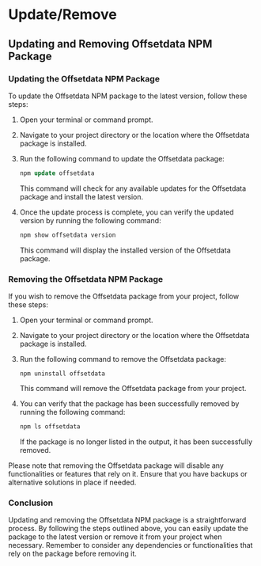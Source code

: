 # Update/Remove

## Updating and Removing Offsetdata NPM Package

### Updating the Offsetdata NPM Package

To update the Offsetdata NPM package to the latest version, follow these steps:

1. Open your terminal or command prompt.
2. Navigate to your project directory or the location where the Offsetdata package is installed.
3.  Run the following command to update the Offsetdata package:

    ```sql
    npm update offsetdata
    ```

    This command will check for any available updates for the Offsetdata package and install the latest version.
4.  Once the update process is complete, you can verify the updated version by running the following command:

    ```sql
    npm show offsetdata version
    ```

    This command will display the installed version of the Offsetdata package.

### Removing the Offsetdata NPM Package

If you wish to remove the Offsetdata package from your project, follow these steps:

1. Open your terminal or command prompt.
2. Navigate to your project directory or the location where the Offsetdata package is installed.
3.  Run the following command to remove the Offsetdata package:

    ```
    npm uninstall offsetdata
    ```

    This command will remove the Offsetdata package from your project.
4.  You can verify that the package has been successfully removed by running the following command:

    ```bash
    npm ls offsetdata
    ```

    If the package is no longer listed in the output, it has been successfully removed.

Please note that removing the Offsetdata package will disable any functionalities or features that rely on it. Ensure that you have backups or alternative solutions in place if needed.

### Conclusion

Updating and removing the Offsetdata NPM package is a straightforward process. By following the steps outlined above, you can easily update the package to the latest version or remove it from your project when necessary. Remember to consider any dependencies or functionalities that rely on the package before removing it.

